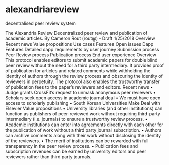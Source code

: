 # alexandriareview
decentralised peer review system

﻿The Alexandria Review
 Decentralized peer review and publication of academic articles.
 By Cameron Rout (rout@) - Draft 1/25/2018
 Overview
Recent news
Value propositions
Use cases
Features
Open issues
Dapp Features
Detailed dapp requirements by user journey
Submission process
Peer Review process
Publication process
End user experience
Overview
This protocol enables editors to submit academic papers for double blind peer review without the need for a third party intermediary. It provides proof of publication for articles and related comments while withholding the identity of authors through the review process and obscuring the identity of reviewers in perpetuity. The protocol also enables the trustworthy transfer of publication fees to the paper’s reviewers and editors.
Recent news
    • Judge grants CrossFit’s request to unmask anonymous peer reviewers
    • Scholars seek open access in academic journal deal
    • We must have open access to scholarly publishing
    • South Korean Universities Make Deal with Elsevier
Value propositions
    • University libraries (and other institutions) can function as publishers of peer-reviewed work without requiring third-party intermediary (i.e. journals) to ensure a trustworthy review process.
    • Academic institutions can enter into agreements directly with each other for the publication of work without a third party journal subscription.
    • Authors can archive comments along with their work without disclosing the identity of the reviewers.
    • The merit of institutions can be rewarded with full transparency in the peer review process.
    • Publication fees and subscription revenues can be earned by university editors and peer reviewers rather than third party journals.
